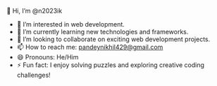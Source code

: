 👋 Hi, I’m @n2023ik  
- 👀 I’m interested in web development.  
- 🌱 I’m currently learning new technologies and frameworks.  
- 💞️ I’m looking to collaborate on exciting web development projects.  
- 📫 How to reach me: pandeynikhil429@gmail.com  
- 😄 Pronouns: He/Him  
- ⚡ Fun fact: I enjoy solving puzzles and exploring creative coding challenges!  
